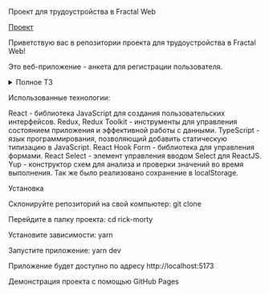 Проект для трудоустройства в Fractal Web

[Проект](https://github.com/KillReal63/fractaltest/assets/104447337/d3272cef-51b6-4efd-b59b-5e46c22012b1)

Приветствую вас в репозитории проекта для трудоустройства в Fractal Web!

Это веб-приложение - анкета для регистрации пользователя.

<details>
  <summary>Полное ТЗ</summary>
Разработка формы описания профиля:
Требуется разработать форму отправки данных по готовому макету.

Технические требования:
Для разработки приложения использовать [макет](https://www.figma.com/file/g9tqzCpEpCe7ROq8lJloOc/FractalFrontTestAssignment?type=design&node-id=0-1&mode=design&t=LQUZzEUEzdb4KotJ-0)

В рамках дизайна формы реализовано 3 отдельных таба (шага) формы, которые можно переключать между собой. При переходе от таба к табу (в том числе возвращаясь на предыдущий) информация должна сохранятся.

На первом экране необходимо добавить информацию о себе и по нажатию на кнопку "Начать" будет происходить переход на форму. При переходе должен меняться роут.

На каждом этапе формы нужно валидировать значения конкретного шага.

После отправки формы показывать модальное окно с success или error. Модалку нужно будет разработать самому, не используя сторонние библиотеки или ui-компоненты.

Подготовить promise для отправки формы через api (fetch или axios) со всеми собранными данными (без привязки к api, просто подготовить). Сам запрос сымитировать через setTimeout.

Валидация и описание полей:
nickname - строковое значение, максимальная длина 30 символов, могут быть просто буквы и цифры (спец символы запрещены)
name - строковое значение, максимальная длина 50 символов, только буквы
sername - строковое значение, максимальная длина 50 символов, только буквы
phone - строковое значение, форма записи +7 (900) 000-00-00 - реализовать маску ввода, +7, (), -, уже подставленные символы, валидация - цифры
email - строковое значение, валидация на email стандартная @ и .домен
sex - enum 'man' | 'woman' реализовать как select
advantages - массив строк, основной критерий - массив строк. По нажатию на “Плюс” должно добавляться новое поле и так же валидироваться.
radio - number блок, в дизайне должна быть группа элементов RadioGroup
checkbox - массив number, в дизайне должна быть группа элементов CheckboxGroup
about - textarea блок максимальная длина 200 символов, в правом нижнем углу добавить счётчик символов без пробелов
</details>


Использованные технологии:

React - библиотека JavaScript для создания пользовательских интерфейсов.
Redux, Redux Toolkit - инструменты для управления состоянием приложения и эффективной работы с данными.
TypeScript - язык программирования, позволяющий добавить статическую типизацию в JavaScript.
React Hook Form - библиотека для управления формами.
React Select - элемент управления вводом Select для ReactJS.
Yup - конструктор схем для анализа и проверки значений во время выполнения.
Так же было реализовано сохранение в localStorage.

Установка

Склонируйте репозиторий на свой компьютер:
git clone

Перейдите в папку проекта:
cd rick-morty

Установите зависимости:
yarn

Запустите приложение:
yarn dev

Приложение будет доступно по адресу http://localhost:5173

Демонстрация проекта с помощью GitHub Pages
